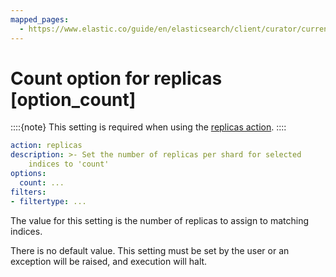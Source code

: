 ```yaml
---
mapped_pages:
  - https://www.elastic.co/guide/en/elasticsearch/client/curator/current/option_count.html
---
```


# Count option for replicas [option_count]

::::{note}
This setting is required when using the [replicas action](/reference/replicas.md).
::::


```yaml
action: replicas
description: >- Set the number of replicas per shard for selected
    indices to 'count'
options:
  count: ...
filters:
- filtertype: ...
```

The value for this setting is the number of replicas to assign to matching indices.

There is no default value. This setting must be set by the user or an exception will be raised, and execution will halt.


